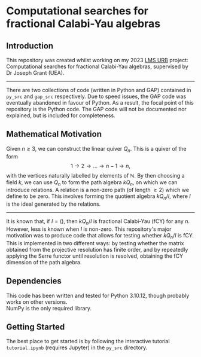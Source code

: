 # Computational searches for fractional Calabi-Yau algebras

## Introduction

This repository was created whilst working on my 2023 [LMS URB](https://www.lms.ac.uk/grants/undergraduate-research-bursaries) project: 
Computational searches for fractional Calabi-Yau algebras, supervised by Dr Joseph Grant (UEA).

***
There are two collections of code (written in Python and GAP) contained in ``py_src`` and ``gap_src`` respectively. 
Due to speed issues, the GAP code was eventually abandoned in favour of Python. As a result, the focal point of this repository is the Python code. The GAP code will not be documented nor explained, but is included for completeness.

## Mathematical Motivation

Given $n \geq 3$, we can construct the linear quiver $Q_n$. This is a quiver of the form $$1 \rightarrow 2 \rightarrow \ldots \rightarrow n-1 \rightarrow n,$$
with the vertices naturally labelled by elements of $\mathbb{N}$. By then choosing a field $k$, 
we can use $Q_n$ to form the path algebra $kQ_n$, on which we can introduce relations. A relation is a non-zero path (of length $\geq 2$) which we define to be zero. 
This involves forming the quotient algebra $kQ_n / I$, where $I$ is the ideal generated by the relations.
***

It is known that, if $I = ()$, then $kQ_n/I$ is fractional Calabi-Yau (fCY) for any $n$. However, less is known when $I$ is non-zero.
This repository's major motivation was to produce code that allows for testing whether $kQ_n/I$ is fCY. This is implemented in two different ways: by testing whether the matrix obtained from the projective resolution has finite order,
and by repeatedly applying the Serre functor until resolution is resolved, obtaining the fCY dimension of the path algebra.

## Dependencies
This code has been written and tested for Python 3.10.12, though probably works on other versions. <br> 
NumPy is the only required library.


## Getting Started
The best place to get started is by following the interactive tutorial ``tutorial.ipynb`` (requires Jupyter) in the ``py_src`` directory.
